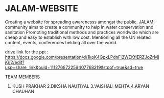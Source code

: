 # JALAM-WEBSITE


Creating a website for spreading awarenesss amongst the public.
JALAM: community aims to create a community to help in water conservation and sanitation 
Promoting traditional methods and practices worldwide which are cheap and easy to establish with low cost.
Mentioning all the UN related content, events, conferences helding all over the world.




drive link for the ppt : https://docs.google.com/presentation/d/1kpK4GpkLPdnFi2WEKfiERZJoZrMjjGj2/edit?usp=share_link&ouid=111276872259407768219&rtpof=true&sd=true


TEAM MEMBERS
1. KUSH PRAKHAR
2.DIKSHA NAUTIYAL
3.VAISHALI MEHTA
4.ARYAN CHAUHAN
